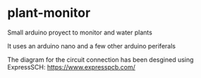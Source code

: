 # plant-monitor
Small arduino proyect to monitor and water plants

It uses an arduino nano and a few other arduino periferals

The diagram for the circuit connection has been desgined using ExpressSCH: https://www.expresspcb.com/
